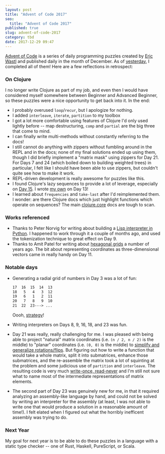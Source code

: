 ```yaml
---
layout: post
title: "Advent of Code 2017"
seo:
  title: "Advent of Code 2017"
published: true
slug: advent-of-code-2017
category: tbd
date: 2017-12-29 09:47
---
```


[Advent of Code][aoc] is a series of daily programming puzzles created by [Eric Wastl][wastl] and published daily in the month of December.
As of [yesterday][gh], I completed all of them!
Here are a few reflections in retrospect:

### On Clojure

I no longer write Clojure as part of my job, and even then I would have considered myself somewhere between Beginner and Advanced Beginner, so these puzzles were a nice opportunity to get back into it.
In the end:

- I probably overused `loop`/`recur`, but I apologize for nothing.
- I added `interleave`, `iterate`, `partition` to my toolbox
- I got a lot more comfortable using features of Clojure I'd only used lightly before -- map destructuring, `comp` and `partial` are the big three that come to mind.
- I can finally write multi-methods without constantly referring to the docs!
- I still cannot do anything with zippers without fumbling around in the REPL and in the docs; none of my final solutions ended up using them, though I did briefly implement a "matrix mask" using zippers for Day 21.
  For Days 7 and 24 (which boiled down to building weighted trees) in particular, I felt like I should have been able to use zippers, but couldn't quite see how to make it work.
- REPL-driven development is really awesome for puzzles like this.
- I found Clojure's lazy sequences to provide a lot of leverage, especially on [Day 15][fifteen].
  I wrote [my own][oscillator] on Day 13!
- I learned about `frequencies` and `take-last` after I'd reimplemented them.
  I wonder: are there Clojure docs which just highlight functions which operate on sequences?
  The main [clojure.core][core] docs are tough to scan.

### Works referenced

- Thanks to Peter Norvig for writing about building a [Lisp interpreter in Python][norvig].
  I happened to work through it a couple of months ago, and used the tokenization technique to great effect on Day 9.
- Thanks to Amit Patel for writing about [hexagonal grids][redblob] a number of years ago.
  The bit about representing coordinates as three-dimensional vectors came in really handy on Day 11.

### Notable days

- Generating a radial grid of numbers in Day 3 was a lot of fun:

    ```txt
    17  16  15  14  13
    18   5   4   3  12
    19   6   1   2  11
    20   7   8   9  10
    21  22  23---> ...
    ```

    Oooh, [strategy][strategy]!
- Writing interpreters on Days 8, 9, 16, 18, and 23 was fun.
- Day 21 was really, really challenging for me.
  I was pleased with being able to project "natural" matrix coordinates (i.e. `(n / 2, n / 2)` is the middle) to "planar" coordinates (i.e. `(0, 0)` is the middle) to [simplify and generalize rotations/flips][rotate-and-flip].
  But figuring out how to write a function that would take a whole matrix, split it into submatrices, enhance those submatrices, and the re-assemble the matrix took a lot of squinting at the problem and some judicious use of `partition` and `interleave`.
  The resulting code is very much [write-once, read-never][darkmagic] and I'm still not sure what to name most of the intermediate representations of matrix elements.
- The second part of Day 23 was genuinely new for me, in that it required analyzing an assembly-like language by hand, and could not be solved by writing an interpreter for the assembly (at least, I was not able to write one that would produce a solution in a reasonable amount of time!).
  I felt elated when I figured out what the horribly inefficent assembly was trying to do.

### Next Year

My goal for next year is to be able to do these puzzles in a language with a static type checker -- one of Rust, Haskell, PureScript, or Scala.

[aoc]: https://adventofcode.com/2017
[wastl]: http://was.tl/
[gh]: https://github.com/bcobb/advent-of-code-2017/commit/07fd7c4e961cdde66248b8574320537af97abbad
[norvig]: http://norvig.com/lispy.html
[redblob]: https://www.redblobgames.com/grids/hexagons/
[oscillator]: https://github.com/bcobb/advent-of-code-2017/blob/master/src/advent/thirteen.clj#L21-L29
[fifteen]: https://github.com/bcobb/advent-of-code-2017/blob/master/src/advent/fifteen.clj
[core]: https://clojuredocs.org/clojure.core
[strategy]: https://github.com/bcobb/advent-of-code-2017/blob/master/src/advent/three.clj#L3-L23
[darkmagic]: https://github.com/bcobb/advent-of-code-2017/blob/master/src/advent/twenty_one.clj#L146-L156
[rotate-and-flip]: https://github.com/bcobb/advent-of-code-2017/blob/master/src/advent/twenty_one.clj#L57-L83
